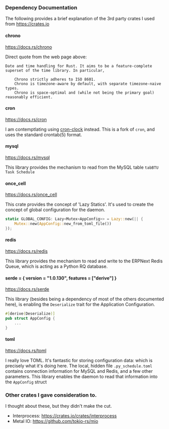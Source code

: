### Dependency Documentation

The following provides a brief explanation of the 3rd party crates I used from https://crates.io

#### chrono
https://docs.rs/chrono

Direct quote from the web page above:
```
Date and time handling for Rust. It aims to be a feature-complete superset of the time library. In particular,

    Chrono strictly adheres to ISO 8601.
    Chrono is timezone-aware by default, with separate timezone-naive types.
    Chrono is space-optimal and (while not being the primary goal) reasonably efficient.
```

#### cron
https://docs.rs/cron

I am contemptlating using [cron-clock](https://crates.io/crates/cron_clock/0.8.0) instead.  This is a fork of `cron`, and uses the standard crontab(5) format.

#### mysql
https://docs.rs/mysql

This library provides the mechanism to read from the MySQL table `tabBTU Task Schedule`

#### once_cell
https://docs.rs/once_cell

This crate provides the concept of 'Lazy Statics'.  It's used to create the concept of global configuration for the daemon.

```rust
static GLOBAL_CONFIG: Lazy<Mutex<AppConfig>> = Lazy::new(|| {
    Mutex::new(AppConfig::new_from_toml_file())
});
```

#### redis
https://docs.rs/redis

This library provides the mechanism to read and write to the ERPNext Redis Queue, which is acting as a Python RQ database.


#### serde = { version = "1.0.130", features = ["derive"] }
https://docs.rs/serde

This library (besides being a dependency of most of the others documented here), is enabling the `Deserialize` trait for the Application Configuration.

```rust
#[derive(Deserialize)]
pub struct AppConfig {
	...
}
```

#### toml
https://docs.rs/toml

I really love TOML.  It's fantastic for storing configuration data: which is precisely what it's doing here.
The local, hidden file `.py_schedule.toml` contains connection information for MySQL and Redis, and a few other parameters.
This library enables the daemon to read that information into the `AppConfig` struct

### Other crates I gave consideration to.

I thought about these, but they didn't make the cut.

* Interprocess: https://crates.io/crates/interprocess
* Metal IO:     https://github.com/tokio-rs/mio

